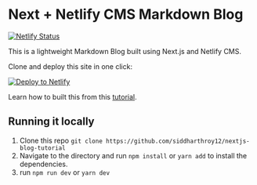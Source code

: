 # Next + Netlify CMS Markdown Blog

[![Netlify Status](https://api.netlify.com/api/v1/badges/71cc28eb-59f0-4e52-b667-273fc91c7683/deploy-status)](https://app.netlify.com/sites/next-blog-tutorial/deploys)

This is a lightweight Markdown Blog built using Next.js and Netlify CMS.

Clone and deploy this site in one click:

[![Deploy to Netlify](https://www.netlify.com/img/deploy/button.svg)](https://app.netlify.com/start/deploy?repository=https://github.com/siddharthroy12/nextjs-blog-tutorial)

Learn how to built this from this [tutorial](https://siddharthroy.netlify.app/blog/build-a-free-blog-with-next-js-and-netlify-cms).

## Running it locally

1. Clone this repo `git clone https://github.com/siddharthroy12/nextjs-blog-tutorial`
2. Navigate to the directory and run `npm install` or `yarn add` to install the dependencies.
3. run `npm run dev` or `yarn dev`